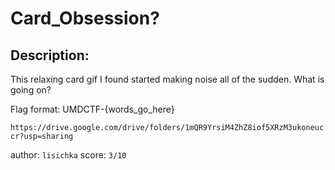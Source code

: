 
# Card_Obsession?
## Description:
This relaxing card gif I found started making noise all of the sudden. What is going on?

Flag format: UMDCTF-{words_go_here}

`https://drive.google.com/drive/folders/1mQR9YrsiM4ZhZ8iof5XRzM3ukoneuccr?usp=sharing`

author: `lisichka`
score: `3/10`

